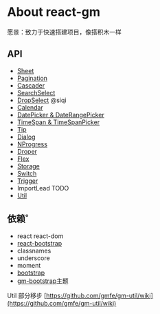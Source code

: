 # About react-gm

愿景：致力于快速搭建项目，像搭积木一样

## API

- [Sheet](./Sheet.md)
- [Pagination](./Pagination)
- [Cascader](./Cascader.md)
- [SearchSelect](./SearchSelect.md)
- [DropSelect](./DropSelect.md) @siqi
- [Calendar](./Calendar.md)
- [DatePicker & DateRangePicker](./DatePicker.md)
- [TimeSpan & TimeSpanPicker](./TimeSpan.md)
- [Tip](./Tip.md)
- [Dialog](./Dialog.md)
- [NProgress](./NProgress.md)
- [Droper](./Droper.md)
- [Flex](./Flex.md)
- [Storage](./Storage.md)
- [Switch](./Switch.md)
- [Trigger](./Trigger.md)
- ImportLead TODO
- [Util](https://github.com/gmfe/gm-util)

## 依赖˚

- react react-dom
- [react-bootstrap](http://react-bootstrap.github.io/)
- classnames
- underscore
- moment
- [bootstrap](http://getbootstrap.com/)
- [gm-bootstrap](https://github.com/gmfe/gm-bootstrap)主题

Util 部分移步 [https://github.com/gmfe/gm-util/wiki](https://github.com/gmfe/gm-util/wiki)